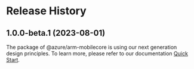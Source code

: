 # Release History
    
## 1.0.0-beta.1 (2023-08-01)

The package of @azure/arm-mobilecore is using our next generation design principles. To learn more, please refer to our documentation [Quick Start](https://aka.ms/js-track2-quickstart).
